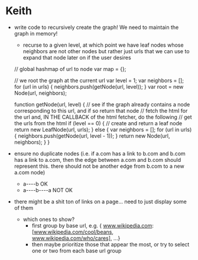 

# Keith
- write code to recursively create the graph! We need to maintain the graph in memory!
    - recurse to a given level, at which point we have leaf nodes whose neighbors are not other nodes but rather just urls that we can use to expand that node later on if the user desires

    // global hashmap of url to node
    var map = {};

    // we root the graph at the current url
    var level = 1;
    var neighbors = [];
    for (url in urls) {
        neighbors.push(getNode(url, level));
    }
    var root = new Node(url, neighbors);

    function getNode(url, level) {
        // see if the graph already contains a node corresponding to this url, and if so return that node
        // fetch the html for the url and, IN THE CALLBACK of the html fetcher, do the following
        // get the urls from the html
        if (level == 0) {
            // create and return a leaf node
            return new LeafNode(url, urls);
        } else {
            var neighbors = [];
            for (url in urls) {
                neighbors.push(getNode(url, level - 1));
            }
            return new Node(url, neighbors);
        }
    }

- ensure no duplicate nodes (i.e. if a.com has a link to b.com and b.com has a link to a.com, then the edge between a.com and b.com should represent this. there should not be another edge from b.com to a new a.com node)
    - a----b OK
    - a----b----a NOT OK
- there might be a shit ton of links on a page... need to just display some of them
    - which ones to show?
        - first group by base url, e.g. { www.wikipedia.com: [www.wikipedia.com/cool/beans, www.wikipedia.com/who/cares], ...}
        - then maybe prioritize those that appear the most, or try to select one or two from each base url group
